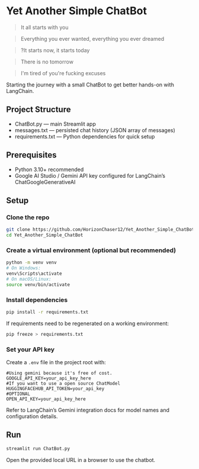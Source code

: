 # Yet Another Simple ChatBot

>It all starts with you

>Everything you ever wanted, everything you ever dreamed

>?It starts now, it starts today

>There is no tomorrow

>I'm tired of you're fucking excuses

Starting the journey with a small ChatBot to get better hands-on with LangChain.

## Project Structure

- ChatBot.py — main Streamlit app
- messages.txt — persisted chat history (JSON array of messages)
- requirements.txt — Python dependencies for quick setup


## Prerequisites

- Python 3.10+ recommended
- Google AI Studio / Gemini API key configured for LangChain’s ChatGoogleGenerativeAI


## Setup

### Clone the repo

```bash
git clone https://github.com/HorizonChaser12/Yet_Another_Simple_ChatBot
cd Yet_Another_Simple_ChatBot
```


### Create a virtual environment (optional but recommended)

```bash
python -m venv venv
# On Windows:
venv\Scripts\activate
# On macOS/Linux:
source venv/bin/activate
```


### Install dependencies

```bash
pip install -r requirements.txt
```

If requirements need to be regenerated on a working environment:

```bash
pip freeze > requirements.txt
```


### Set your API key

Create a `.env` file in the project root with:

```
#Using gemini because it's free of cost.
GOOGLE_API_KEY=your_api_key_here
#If you want to use a open source ChatModel
HUGGINGFACEHUB_API_TOKEN=your_api_key
#OPTIONAL
OPEN_API_KEY=your_api_key_here
```

Refer to LangChain’s Gemini integration docs for model names and configuration details.

## Run

```bash
streamlit run ChatBot.py
```

Open the provided local URL in a browser to use the chatbot.


